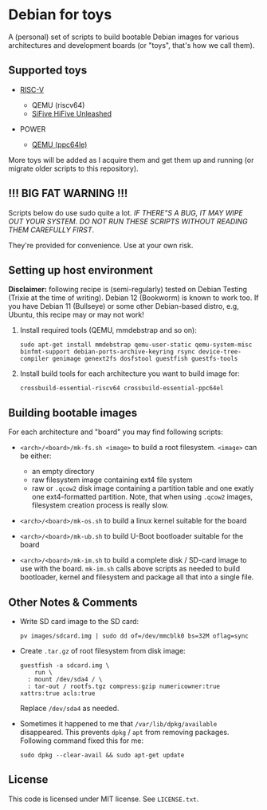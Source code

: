 # Debian for toys

A (personal) set of scripts to build bootable Debian images for various architectures and development boards (or "toys", that's how we call them).

## Supported toys

* [RISC-V](riscv64/README.md)
  * QEMU (riscv64)
  * [SiFive HiFive Unleashed](https://www.sifive.com/boards/hifive-unleashed)

* POWER
  * [QEMU (ppc64le)](ppc64el/qemu/README.md)

More toys will be added as I acquire them and get them up and running (or migrate older scripts to this repository).

## !!! BIG FAT WARNING !!!

Scripts below do use sudo quite a lot. *IF THERE"S A BUG, IT MAY WIPE OUT
YOUR SYSTEM*. *DO NOT RUN THESE SCRIPTS WITHOUT READING THEM CAREFULLY FIRST*.

They're provided for convenience. Use at your own risk.

## Setting up host environment

**Disclaimer:** following recipe is (semi-regularly) tested on Debian Testing (Trixie at the time of writing). Debian 12 (Bookworm) is known to work too. If you have Debian 11 (Bullseye) or some other Debian-based distro, e.g, Ubuntu, this recipe may or may not work!

 1) Install required tools (QEMU, mmdebstrap and so on):

    ```
    sudo apt-get install mmdebstrap qemu-user-static qemu-system-misc binfmt-support debian-ports-archive-keyring rsync device-tree-compiler genimage genext2fs dosfstool guestfish guestfs-tools
    ```
 2) Install build tools for each architecture you want to build image for:

    ```
    crossbuild-essential-riscv64 crossbuild-essential-ppc64el
    ```

## Building bootable images

For each architecture and "board" you may find following scripts:

* `<arch>/<board>/mk-fs.sh <image>` to build a root filesystem. `<image>` can
  be either:

    * an empty directory
    * raw filesystem image containing ext4 file system
    * raw or `.qcow2` disk image containing a partition table and one exatly one ext4-formatted partition. Note, that when using `.qcow2` images, filesystem creation process is really slow.

* `<arch>/<board>/mk-os.sh` to build a linux kernel suitable for the board

* `<arch>/<board>/mk-ub.sh` to build U-Boot bootloader suitable for the board

* `<arch>/<board>/mk-im.sh` to build a complete disk / SD-card image to use with
  the board. `mk-im.sh` calls above scripts as needed to build bootloader, kernel
  and filesystem and package all that into a single file.


## Other Notes & Comments

* Write SD card image to the SD card:

   ```
   pv images/sdcard.img | sudo dd of=/dev/mmcblk0 bs=32M oflag=sync
   ```

* Create `.tar.gz` of root filesystem from disk image:

  ```
  guestfish -a sdcard.img \
      run \
    : mount /dev/sda4 / \
    : tar-out / rootfs.tgz compress:gzip numericowner:true xattrs:true acls:true
  ```

  Replace `/dev/sda4` as needed.


* Sometimes it happened to me that `/var/lib/dpkg/available` disappeared. This prevents `dpkg` / `apt` from removing packages. Following command fixed this for me:

  ```
  sudo dpkg --clear-avail && sudo apt-get update
  ```

## License

This code is licensed under MIT license. See `LICENSE.txt`.
